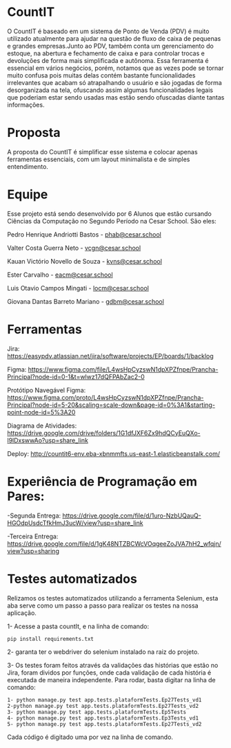 # CountIT
O CountIT é baseado em um sistema de Ponto de Venda (PDV) é muito utilizado atualmente para ajudar na questão de fluxo de caixa de pequenas e grandes empresas.Junto ao PDV, também conta um gerenciamento do estoque, na abertura e fechamento de caixa e para controlar trocas e devoluções de forma mais simplificada e autônoma.
Essa ferramenta é essencial em vários negócios, porém, notamos que as vezes pode se tornar muito confusa pois muitas delas contém bastante funcionalidades irrelevantes que acabam só atrapalhando o usuário e são jogadas de forma desorganizada na tela, ofuscando assim algumas funcionalidades legais que poderiam estar sendo usadas mas estão sendo ofuscadas diante tantas informações.


# Proposta
A proposta do CountIT é simplificar esse sistema e colocar apenas ferramentas essenciais, com um layout minimalista e de simples entendimento. 

# Equipe

Esse projeto está sendo desenvolvido por 6 Alunos que estão cursando Ciências da Computação no Segundo Período na Cesar School.
São eles:

Pedro Henrique Andriotti Bastos - phab@cesar.school

Valter Costa Guerra Neto - vcgn@cesar.school

Kauan Victório Novello de Souza - kvns@cesar.school 

Ester Carvalho - eacm@cesar.school

Luis Otavio Campos Mingati - locm@cesar.school

Giovana Dantas Barreto Mariano - gdbm@cesar.school

# Ferramentas
Jira: https://easypdv.atlassian.net/jira/software/projects/EP/boards/1/backlog

Figma: https://www.figma.com/file/L4wsHpCyzswN1dpXPZfnpe/Prancha-Principal?node-id=0-1&t=wlwz17dQFPAbZac2-0

Protótipo Navegável Figma: https://www.figma.com/proto/L4wsHpCyzswN1dpXPZfnpe/Prancha-Principal?node-id=5-20&scaling=scale-down&page-id=0%3A1&starting-point-node-id=5%3A20

Diagrama de Atividades: https://drive.google.com/drive/folders/1G1dfJXF6Zx9hdQCyEuQXo-l9lDxswwAo?usp=share_link

Deploy: http://countit6-env.eba-xbnmmfts.us-east-1.elasticbeanstalk.com/

# Experiência de Programação em Pares:
-Segunda Entrega: https://drive.google.com/file/d/1uro-NzbUQauQ-HGOdpUsdcTfkHmJ3ucW/view?usp=share_link 

-Terceira Entrega: https://drive.google.com/file/d/1gK48NTZBCWcVOqgeeZoJVA7hH2_wfqjn/view?usp=sharing

# Testes automatizados
Relizamos os testes automatizados utilizando a ferramenta Selenium, esta aba serve como um passo a passo para realizar os testes na nossa aplicação.

1- Acesse a pasta countIt, e na linha de comando:

```
pip install requirements.txt
```

2- garanta ter o webdriver do selenium instalado na raiz do projeto.

3- Os testes foram feitos através da validações das histórias que estão no Jira, foram dividos por funções, onde cada validação de cada história é executada de maneira independente.
   Para rodar, basta digitar na linha de comando:

```
1- python manage.py test app.tests.plataformTests.Ep27Tests_vd1
2-python manage.py test app.tests.plataformTests.Ep27Tests_vd2
3- python manage.py test app.tests.plataformTests.Ep5Tests
4- python manage.py test app.tests.plataformTests.Ep3Tests_vd1
5- python manage.py test app.tests.plataformTests.Ep27Tests_vd2
```

Cada código é digitado uma por vez na linha de comando.
   


